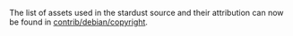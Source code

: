 The list of assets used in the stardust source and their attribution can now be found in [contrib/debian/copyright](../contrib/debian/copyright).

